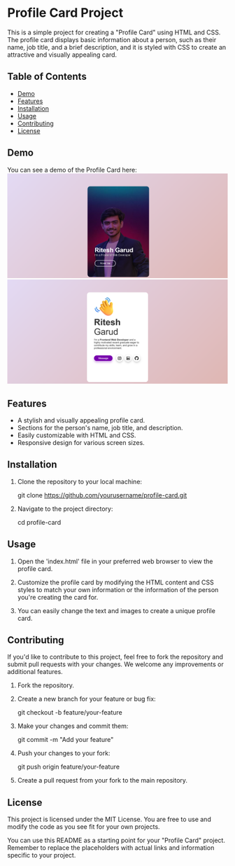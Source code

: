 # Profile Card Project

This is a simple project for creating a "Profile Card" using HTML and CSS. The profile card displays basic information about a person, such as their name, job title, and a brief description, and it is styled with CSS to create an attractive and visually appealing card.

## Table of Contents

- [Demo](#demo)
- [Features](#features)
- [Installation](#installation)
- [Usage](#usage)
- [Contributing](#contributing)
- [License](#license)

## Demo

You can see a demo of the Profile Card here: <img src="Profile-Card-Front.png" alt="Profile-Card-Front"></a>
<img src="Profile-Card-Back.png" alt="Profile-Card-Back"></a>

## Features

- A stylish and visually appealing profile card.
- Sections for the person's name, job title, and description.
- Easily customizable with HTML and CSS.
- Responsive design for various screen sizes.

## Installation

1. Clone the repository to your local machine:

   git clone https://github.com/yourusername/profile-card.git

2. Navigate to the project directory:

   cd profile-card

## Usage

1. Open the 'index.html' file in your preferred web browser to view the profile card.

2. Customize the profile card by modifying the HTML content and CSS styles to match your own information or the information of the person you're creating the card for.

3. You can easily change the text and images to create a unique profile card.

## Contributing

If you'd like to contribute to this project, feel free to fork the repository and submit pull requests with your changes. We welcome any improvements or additional features.

1. Fork the repository.

2. Create a new branch for your feature or bug fix:

   git checkout -b feature/your-feature

3. Make your changes and commit them:
   
   git commit -m "Add your feature"

4. Push your changes to your fork:

   git push origin feature/your-feature

5. Create a pull request from your fork to the main repository.

## License

This project is licensed under the MIT License. You are free to use and modify the code as you see fit for your own projects.


You can use this README as a starting point for your "Profile Card" project. Remember to replace the placeholders with actual links and information specific to your project.